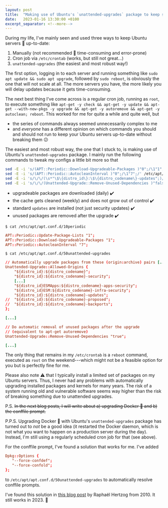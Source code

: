 ```yaml
---
layout: post
title:  "Making use of Ubuntu's `unattended-upgrades` package to keep servers up-to-date without breaking them (hopefully)"
date:   2023-01-16 13:30:00 +0100
excerpt_separator: <!--more-->
---
```


During my life, I've mainly seen and used three ways to keep Ubuntu servers 🐧 up-to-date:

1. Manually (not recommended 🛑 time-consuming and error-prone)
2. Cron job via `/etc/crontab` (works, but still not great...)
3. `unattended-upgrades` (the easiest and most robust way!)
<!--more-->

The first option, logging in to each server and running something like `sudo apt update && sudo apt upgrade`, followed by `sudo reboot`, is obviously the one that will not scale at all. The more servers you have, the more likely you will delay updates because it gets time-consuming.

The next best thing I've come across is a regular cron job, running as `root`, to execute something like `apt-get -y check && apt-get -y update && apt-get --with-new-pkgs -y upgrade && apt-get -y autoremove && apt-get -y autoclean; reboot`. This worked for me for quite a while and quite well, but

- the series of commands always seemed unnecessarily complex to me
- and *everyone* has a different opinion on which commands you should and should not run to keep your Ubuntu servers up-to-date without breaking them 😕

The easiest and most robust way, the one that I stuck to, is making use of Ubuntu's `unattended-upgrades` package. I mainly run the following commands to tweak my configs a little bit more so that

```sh
sed -E -i 's/(APT::Periodic::Download-Upgradeable-Packages )"0";/\1"1";/' /etc/apt/apt.conf.d/10periodic
sed -E -i 's/(APT::Periodic::AutocleanInterval )"0";/\1"7";/' /etc/apt/apt.conf.d/10periodic
sed -E -i 's/\/\/(\s*"\$\{distro_id\}:\$\{distro_codename\}-updates";)/\1/' /etc/apt/apt.conf.d/50unattended-upgrades
sed -E -i 's/\/\/(Unattended-Upgrade::Remove-Unused-Dependencies )"false";/\1"true";/' /etc/apt/apt.conf.d/50unattended-upgrades
```

- upgradeable packages are downloaded (daily) ✔️
- the cache gets cleaned (weekly) and does not grow out of control ✔️
- standard `updates` are installed (not just security updates) ✔️
- unused packages are removed after the upgrade ✔️

`$ cat /etc/apt/apt.conf.d/10periodic`

```conf
APT::Periodic::Update-Package-Lists "1";
APT::Periodic::Download-Upgradeable-Packages "1";
APT::Periodic::AutocleanInterval "7";
```

`$ cat /etc/apt/apt.conf.d/50unattended-upgrades`

```conf
// Automatically upgrade packages from these (origin:archive) pairs [...]
Unattended-Upgrade::Allowed-Origins {
	"${distro_id}:${distro_codename}";
	"${distro_id}:${distro_codename}-security";
	[...]
	"${distro_id}ESMApps:${distro_codename}-apps-security";
	"${distro_id}ESM:${distro_codename}-infra-security";
	"${distro_id}:${distro_codename}-updates";
//	"${distro_id}:${distro_codename}-proposed";
//	"${distro_id}:${distro_codename}-backports";
};

[...]

// Do automatic removal of unused packages after the upgrade
// (equivalent to apt-get autoremove)
Unattended-Upgrade::Remove-Unused-Dependencies "true";

[...]
```

The only thing that remains in my `/etc/crontab` is a `reboot` command, executed as `root` on the weekend---which might not be a feasible option for you but is perfectly fine for me.

Please also note ⚠️ that I typically install a limited set of packages on my Ubuntu servers. Thus, I never had any problems with automatically upgrading installed packages and kernels for many years. The risk of a system running old and vulnerable software seems way higher than the risk of breaking something due to unattended upgrades.

P.S. ~~In the next blog posts, I will write about a) upgrading Docker 🐳 and b) the conffile prompt.~~

P.P.S. Upgrading Docker 🐳 with Ubuntu's `unattended-upgrades` package has turned out to *not* be a good idea (it restarted the Docker daemon, which is not what you want to happen on a production server during the day). Instead, I'm still using a regularly scheduled cron job for that (see above).

For the conffile prompt, I've found a solution that works for me. I've added

```conf
Dpkg::Options {
   "--force-confdef";
   "--force-confold";
};
```

to `/etc/apt/apt.conf.d/50unattended-upgrades` to automatically resolve conffile prompts.

I've found this solution in [this blog post](https://raphaelhertzog.com/2010/09/21/debian-conffile-configuration-file-managed-by-dpkg/) by Raphaël Hertzog from 2010. It still works in 2023. 🎉
